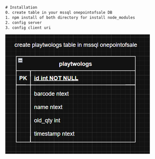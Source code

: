 ```
# Installation
0. create table in your mssql onepointofsale DB
1. npm install of both directory for install node_modules
2. config server
3. config client uri
```

![App Screenshot](./table.png)
